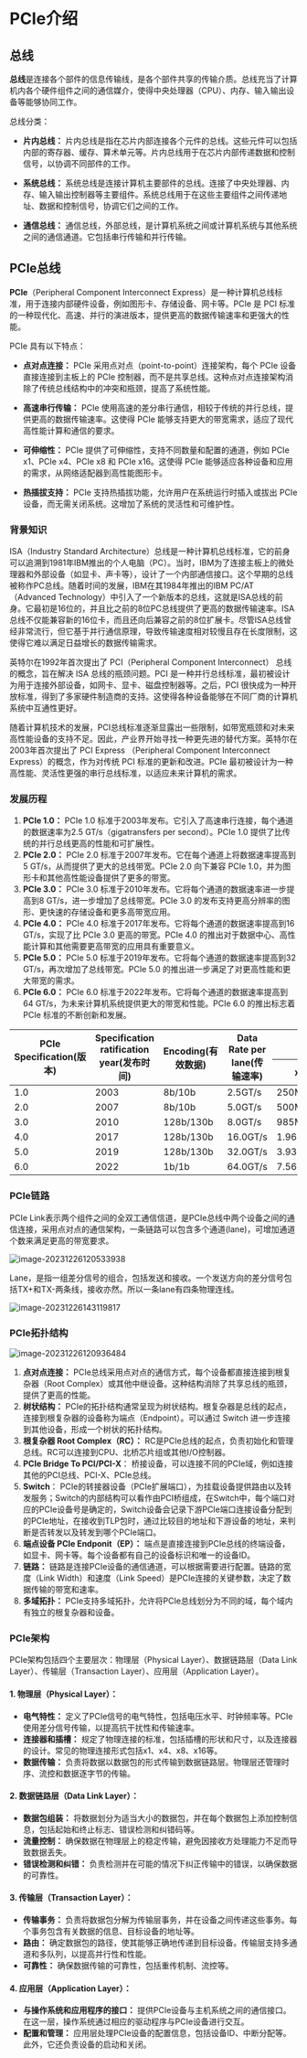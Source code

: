 # PCIe介绍

## 总线

**总线**是连接各个部件的信息传输线，是各个部件共享的传输介质。总线充当了计算机内各个硬件组件之间的通信媒介，使得中央处理器（CPU）、内存、输入输出设备等能够协同工作。

总线分类：

* **片内总线：** 片内总线是指在芯片内部连接各个元件的总线。这些元件可以包括内部的寄存器、缓存、算术单元等。片内总线用于在芯片内部传递数据和控制信号，以协调不同部件的工作。

* **系统总线：** 系统总线是连接计算机主要部件的总线。连接了中央处理器、内存、输入输出控制器等主要组件。系统总线用于在这些主要组件之间传递地址、数据和控制信号，协调它们之间的工作。

* **通信总线：** 通信总线，外部总线，是计算机系统之间或计算机系统与其他系统之间的通信通道。它包括串行传输和并行传输。

## PCIe总线

**PCIe**（Peripheral Component Interconnect Express）是一种计算机总线标准，用于连接内部硬件设备，例如图形卡、存储设备、网卡等。PCIe 是 PCI 标准的一种现代化、高速、并行的演进版本，提供更高的数据传输速率和更强大的性能。

PCIe 具有以下特点：

* **点对点连接：** PCIe 采用点对点（point-to-point）连接架构，每个 PCIe 设备直接连接到主板上的 PCIe 控制器，而不是共享总线。这种点对点连接架构消除了传统总线结构中的冲突和瓶颈，提高了系统性能。

* **高速串行传输：** PCIe 使用高速的差分串行通信，相较于传统的并行总线，提供更高的数据传输速率。这使得 PCIe 能够支持更大的带宽需求，适应了现代高性能计算和通信的要求。

* **可伸缩性：** PCIe 提供了可伸缩性，支持不同数量和配置的通道，例如 PCIe x1、PCIe x4、PCIe x8 和 PCIe x16。这使得 PCIe 能够适应各种设备和应用的需求，从网络适配器到高性能图形卡。

* **热插拔支持：** PCIe 支持热插拔功能，允许用户在系统运行时插入或拔出 PCIe 设备，而无需关闭系统。这增加了系统的灵活性和可维护性。


### 背景知识

ISA（Industry Standard Architecture）总线是一种计算机总线标准，它的前身可以追溯到1981年IBM推出的个人电脑（PC）。当时，IBM为了连接主板上的微处理器和外部设备（如显卡、声卡等），设计了一个内部通信接口。这个早期的总线被称作PC总线。随着时间的发展，IBM在其1984年推出的IBM PC/AT（Advanced Technology）中引入了一个新版本的总线，这就是ISA总线的前身。它最初是16位的，并且比之前的8位PC总线提供了更高的数据传输速率。ISA总线不仅能兼容新的16位卡，而且还向后兼容之前的8位扩展卡。尽管ISA总线曾经非常流行，但它基于并行通信原理，导致传输速度相对较慢且存在长度限制，这使得它难以满足日益增长的数据传输需求。

英特尔在1992年首次提出了 PCI（Peripheral Component Interconnect） 总线的概念，旨在解决 ISA 总线的瓶颈问题。PCI 是一种并行总线标准，最初被设计为用于连接外部设备，如网卡、显卡、磁盘控制器等。之后，PCI 很快成为一种开放标准，得到了多家硬件制造商的支持。这使得各种设备能够在不同厂商的计算机系统中互通性更好。

随着计算机技术的发展，PCI总线标准逐渐显露出一些限制，如带宽瓶颈和对未来高性能设备的支持不足。因此，产业界开始寻找一种更先进的替代方案。英特尔在2003年首次提出了 PCI Express （Peripheral Component Interconnect Express）的概念，作为对传统 PCI 标准的更新和改进。PCIe 最初被设计为一种高性能、灵活性更强的串行总线标准，以适应未来计算机的需求。

### 发展历程

1. **PCIe 1.0：** PCIe 1.0 标准于2003年发布。它引入了高速串行连接，每个通道的数据速率为2.5 GT/s（gigatransfers per second）。PCIe 1.0 提供了比传统的并行总线更高的性能和可扩展性。
2. **PCIe 2.0：** PCIe 2.0 标准于2007年发布。它在每个通道上将数据速率提高到5 GT/s，从而提供了更大的总线带宽。PCIe 2.0 向下兼容 PCIe 1.0，并为图形卡和其他高性能设备提供了更多的带宽。
3. **PCIe 3.0：** PCIe 3.0 标准于2010年发布。它将每个通道的数据速率进一步提高到8 GT/s，进一步增加了总线带宽。PCIe 3.0 的发布支持更高分辨率的图形、更快速的存储设备和更多高带宽应用。
4. **PCIe 4.0：** PCIe 4.0 标准于2017年发布。它将每个通道的数据速率提高到16 GT/s，实现了比 PCIe 3.0 更高的带宽。PCIe 4.0 的推出对于数据中心、高性能计算和其他需要更高带宽的应用具有重要意义。
5. **PCIe 5.0：** PCIe 5.0 标准于2019年发布。它将每个通道的数据速率提高到32 GT/s，再次增加了总线带宽。PCIe 5.0 的推出进一步满足了对更高性能和更大带宽的需求。
6. **PCIe 6.0：** PCIe 6.0 标准于2022年发布。它将每个通道的数据速率提高到64 GT/s，为未来计算机系统提供更大的带宽和性能。PCIe 6.0 的推出标志着 PCIe 标准的不断创新和发展。

<table>         
    <thead>            
        <tr>                 
            <th rowspan="2">PCIe Specification(版本)</th>                 
            <th rowspan="2">Specification ratification year(发布时间)</th>                 
            <th rowspan="2">Encoding(有效数据)</th>                 
            <th rowspan="2">Data Rate per lane(传输速率)</th>                 
            <th colspan="5">Throughput(吞吐量)</th>             
        </tr>             
        <tr>                 
            <th>x1</th>                 
            <th>x2</th>                 
            <th>x4</th>                 
            <th>x8</th>                 
            <th>x16</th>             
        </tr>         
    </thead>         
    <tbody>                         
        <tr>                 
            <td>1.0</td>                 
            <td>2003</td>                 
            <td>8b/10b</td>                 
            <td>2.5GT/s</td>                 
            <td>250MB/s</td>                 
            <td>0.500GB/s</td>                 
            <td>1.000GB/s</td>                 
            <td>2.000GB/s</td>                 
            <td>4.000GB/s</td>             
        </tr>             
        <tr>                 
            <td>2.0</td>                 
            <td>2007</td>                 
            <td>8b/10b</td>                 
            <td>5.0GT/s</td>                 
            <td>500MB/s</td>                 
            <td>1.000GB/s</td>                 
            <td>2.000GB/s</td>                 
            <td>4.000GB/s</td>                 
            <td>8.000GB/s</td>             
        </tr>             
        <tr>                 
            <td>3.0</td>                 
            <td>2010</td>                 
            <td>128b/130b</td>                 
            <td>8.0GT/s</td>                 
            <td>985MB/s</td>                 
            <td>1.969GB/s</td>                 
            <td>3.938GB/s</td>                 
            <td>7.877GB/s</td>                 
            <td>15.754GB/s</td>             
        </tr>             
        <tr>                 
            <td>4.0</td>                 
            <td>2017</td>                 
            <td>128b/130b</td>                 
            <td>16.0GT/s</td>                 
            <td>1.969GB/s</td>                 
            <td>3.938GB/s</td>                 
            <td>7.877GB/s</td>                 
            <td>15.754GB/s</td>                 
            <td>31.508GB/s</td>             
        </tr>             
        <tr>                 
            <td>5.0</td>                 
            <td>2019</td>                 
            <td>128b/130b</td>                 
            <td>32.0GT/s</td>                 
            <td>3.938GB/s</td>                 
            <td>7.877GB/s</td>                 
            <td>15.754GB/s</td>                 
            <td>31.508GB/s</td>                 
            <td>63.015GB/s</td>             
        </tr>             
        <tr>                 
            <td>6.0</td>                 
            <td>2022</td>                 
            <td>1b/1b</td>                 
            <td>64.0GT/s</td>                 
            <td>7.563GB/s</td>                 
            <td>15.125GB/s</td>                 
            <td>30.250GB/s</td>                 
            <td>60.500GB/s</td>                 
            <td>121.000GB/s</td>             
        </tr>             
    </tbody>    
</table>


### PCIe链路

PCIe Link表示两个组件之间的全双工通信信道，是PCIe总线中两个设备之间的通信连接，采用点对点的通信架构，一条链路可以包含多个通道(lane)，可增加通道个数来满足更高的带宽要求。

![image-20231226120533938](https://github.com/apengaaa/usb-doc/blob/master/src/assert/1.21-1.png)



Lane，是指一组差分信号的组合，包括发送和接收。一个发送方向的差分信号包括TX+和TX-两条线，接收亦然。所以一条lane有四条物理连线。

![image-20231226143119817](https://github.com/apengaaa/usb-doc/blob/master/src/assert/1.21-2.png)



### PCIe拓扑结构

![image-20231226120936484](https://github.com/apengaaa/usb-doc/blob/master/src/assert/1.21-3.png)

1. **点对点连接：** PCIe总线采用点对点的通信方式，每个设备都直接连接到根复杂器（Root Complex）或其他中继设备。这种结构消除了共享总线的瓶颈，提供了更高的性能。
2. **树状结构：** PCIe的拓扑结构通常呈现为树状结构。根复杂器是总线的起点，连接到根复杂器的设备称为端点（Endpoint）。可以通过 Switch 进一步连接到其他设备，形成一个树状的拓扑结构。
3. **根复杂器 Root Complex（RC）：** RC是PCIe总线的起点，负责初始化和管理总线。RC可以连接到CPU、北桥芯片组或其他I/O控制器。
4. **PCIe Bridge To PCI/PCI-X**： 桥接设备，可以连接不同的PCIe域，例如连接其他的PCI总线、PCI-X、PCIe总线。
5. **Switch**： PCIe的转接器设备（PCIe扩展端口），为挂载设备提供路由以及转发服务；Switch的内部结构可以看作由PCI桥组成，在Switch中，每个端口对应的PCIe设备号是确定的，Switch设备会记录下游PCIe端口连接设备分配到的PCIe地址，在接收到TLP包时，通过比较目的地址和下游设备的地址，来判断是否转发以及转发到哪个PCIe端口。
6. **端点设备 PCIe Endponit（EP）：** 端点是直接连接到PCIe总线的终端设备，如显卡、网卡等。每个设备都有自己的设备标识和唯一的设备ID。
7. **链路：** 链路是连接PCIe设备的通信通道，可以根据需要进行配置。链路的宽度（Link Width）和速度（Link Speed）是PCIe连接的关键参数，决定了数据传输的带宽和速率。
8. **多域拓扑：** PCIe支持多域拓扑，允许将PCIe总线划分为不同的域，每个域内有独立的根复杂器和设备。

### PCIe架构

PCIe架构包括四个主要层次：物理层（Physical Layer）、数据链路层（Data Link Layer）、传输层（Transaction Layer）、应用层（Application Layer）。

#### 1. 物理层（Physical Layer）：

- **电气特性：** 定义了PCIe信号的电气特性，包括电压水平、时钟频率等。PCIe使用差分信号传输，以提高抗干扰性和传输速率。
- **连接器和插槽：** 规定了物理连接的标准，包括插槽的形状和尺寸，以及连接器的设计。常见的物理连接形式包括x1、x4、x8、x16等。
- **数据传输：** 负责将数据以数据包的形式传输到数据链路层。物理层还管理时序、流控和数据逐字节的传输。

#### 2. 数据链路层（Data Link Layer）：

- **数据包组装：** 将数据划分为适当大小的数据包，并在每个数据包上添加控制信息，包括起始和终止标志、错误检测和纠错码等。
- **流量控制：** 确保数据在物理层上的稳定传输，避免因接收方处理能力不足而导致数据丢失。
- **错误检测和纠错：** 负责检测并在可能的情况下纠正传输中的错误，以确保数据的可靠性。

#### 3. 传输层（Transaction Layer）：

- **传输事务：** 负责将数据包分解为传输层事务，并在设备之间传递这些事务。每个事务包含有关数据的信息、目标设备的地址等。
- **路由：** 确定数据包的路径，使其能够正确地传递到目标设备。传输层支持多通道和多队列，以提高并行性和性能。
- **可靠性：** 确保数据传输的可靠性，包括重传机制、流控等。

#### 4. 应用层（Application Layer）：

- **与操作系统和应用程序的接口：** 提供PCIe设备与主机系统之间的通信接口。在这一层，操作系统通过相应的驱动程序与PCIe设备进行交互。
- **配置和管理：** 应用层处理PCIe设备的配置信息，包括设备ID、中断分配等。此外，它还负责设备的启动和关闭。

